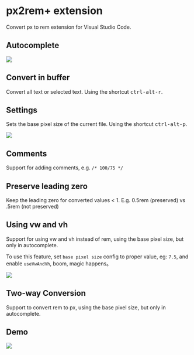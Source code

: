 # px2rem+ extension

Convert px to rem extension for Visual Studio Code.

## Autocomplete

![](https://raw.githubusercontent.com/hex-ci/px2rem-plus-vscode/master/images/autocomplete.png)

## Convert in buffer

Convert all text or selected text. Using the shortcut <kbd>ctrl-alt-r</kbd>.

## Settings

Sets the base pixel size of the current file. Using the shortcut <kbd>ctrl-alt-p</kbd>.

![](https://raw.githubusercontent.com/hex-ci/px2rem-plus-vscode/master/images/settings.png)

## Comments

Support for adding comments, e.g. `/* 100/75 */`

## Preserve leading zero

Keep the leading zero for converted values < 1. E.g. 0.5rem (preserved) vs .5rem (not preserved)

## Using vw and vh

Support for using vw and vh instead of rem, using the base pixel size, but only in autocomplete.

To use this feature, set `base pixel size` config to proper value, eg: `7.5`, and enable `useVwAndVh`, boom, magic happens。

![](https://raw.githubusercontent.com/hex-ci/px2rem-plus-vscode/master/images/vw.gif)

## Two-way Conversion

Support to convert rem to px, using the base pixel size, but only in autocomplete.

## Demo

![](https://raw.githubusercontent.com/hex-ci/px2rem-plus-vscode/master/images/example.gif)
